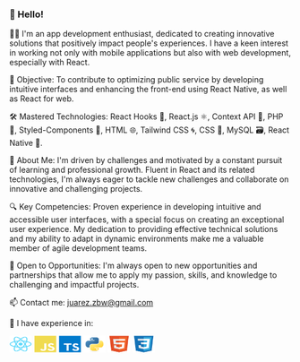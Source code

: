 ### 👋 Hello!

👨‍💻 I'm an app development enthusiast, dedicated to creating innovative solutions that positively impact people's experiences. I have a keen interest in working not only with mobile applications but also with web development, especially with React.

🎯 Objective: To contribute to optimizing public service by developing intuitive interfaces and enhancing the front-end using React Native, as well as React for web.

🛠️ Mastered Technologies: React Hooks 🎣, React.js ⚛️, Context API 🔄, PHP 🐘, Styled-Components 💅, HTML 🌐, Tailwind CSS 🌀, CSS 🎨, MySQL 🗃️, React Native 📱.

🚀 About Me: I'm driven by challenges and motivated by a constant pursuit of learning and professional growth. Fluent in React and its related technologies, I'm always eager to tackle new challenges and collaborate on innovative and challenging projects.

🔍 Key Competencies: Proven experience in developing intuitive and accessible user interfaces, with a special focus on creating an exceptional user experience. My dedication to providing effective technical solutions and my ability to adapt in dynamic environments make me a valuable member of agile development teams.

💬 Open to Opportunities: I'm always open to new opportunities and partnerships that allow me to apply my passion, skills, and knowledge to challenging and impactful projects.

📫 Contact me: juarez.zbw@gmail.com

💼 I have experience in:
<div style="display: inline_block">
  <img align="center" alt="React" height="30" width="40" src="https://raw.githubusercontent.com/devicons/devicon/master/icons/react/react-original.svg">
  <img align="center" alt="Js" height="30" width="40" src="https://raw.githubusercontent.com/devicons/devicon/master/icons/javascript/javascript-plain.svg">
  <img align="center" alt="Ts" height="30" width="40" src="https://raw.githubusercontent.com/devicons/devicon/master/icons/typescript/typescript-plain.svg">
  <img align="center" alt="Python" height="30" width="40" src="https://raw.githubusercontent.com/devicons/devicon/master/icons/python/python-original.svg">
  <img align="center" alt="HTML" height="30" width="40" src="https://raw.githubusercontent.com/devicons/devicon/master/icons/html5/html5-original.svg">
  <img align="center" alt="CSS" height="30" width="40" src="https://raw.githubusercontent.com/devicons/devicon/master/icons/css3/css3-original.svg">
</div>
